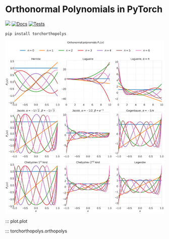 # Orthonormal Polynomials in PyTorch

[![](https://img.shields.io/badge/GitHub-fc7303)](https://github.com/alegresor/TorchOrthoPolys)
[![Docs](https://github.com/alegresor/TorchOrthoPolys/actions/workflows/docs.yml/badge.svg?branch=main)](https://alegresor.github.io/TorchOrthoPolys/)
[![Tests](https://github.com/alegresor/TorchOrthoPolys/actions/workflows/tests.yml/badge.svg?branch=main)](https://github.com/alegresor/TorchOrthoPolys/actions/workflows/tests.yml)

```bash
pip install torchorthopolys
```

![image](./polys.svg)

::: plot.plot

::: torchorthopolys.orthopolys
